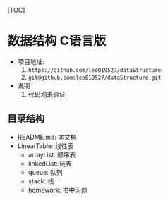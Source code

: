 [TOC]

# 数据结构 C语言版

* 项目地址: 
  1. `https://github.com/leo019527/dataStructure`
  2. `git@github.com:leo019527/dataStructure.git`
* 说明
  1. 代码均未验证

## 目录结构

* README.md: 本文档
* LinearTable: 线性表
  * arrayList: 顺序表
  * linkedList: 链表
  * queue: 队列
  * stack: 栈 
  * homework: 书中习题